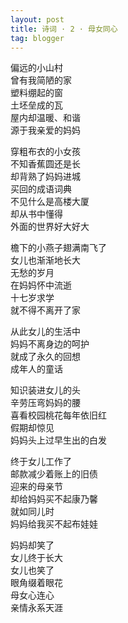 ```yaml
---
layout: post
title: 诗词 · 2 · 母女同心
tag: blogger
---
```


偏远的小山村<br />
曾有我简陋的家<br />
塑料绷起的窗<br />
土坯垒成的瓦<br />
屋内却温暖、和谐<br />
源于我亲爱的妈妈

穿粗布衣的小女孩<br />
不知香蕉圆还是长<br />
却背熟了妈妈进城<br />
买回的成语词典<br />
不见什么是高楼大厦<br />
却从书中懂得<br />
外面的世界好大好大

檐下的小燕子翅满南飞了<br />
女儿也渐渐地长大<br />
无愁的岁月<br />
在妈妈怀中流逝<br />
十七岁求学<br />
就不得不离开了家

从此女儿的生活中<br />
妈妈不离身边的呵护<br />
就成了永久的回想<br />
成年人的童话

知识装进女儿的头<br />
辛劳压弯妈妈的腰<br />
喜看校园桃花每年依旧红<br />
假期却惊见<br />
妈妈头上过早生出的白发

终于女儿工作了<br />
邮款减少着账上的旧债<br />
迎来的母亲节<br />
却给妈妈买不起康乃馨<br />
就如同儿时<br />
妈妈给我买不起布娃娃

妈妈却笑了<br />
女儿终于长大<br />
女儿也笑了<br />
眼角缀着眼花<br />
母女心连心<br />
亲情永系天涯